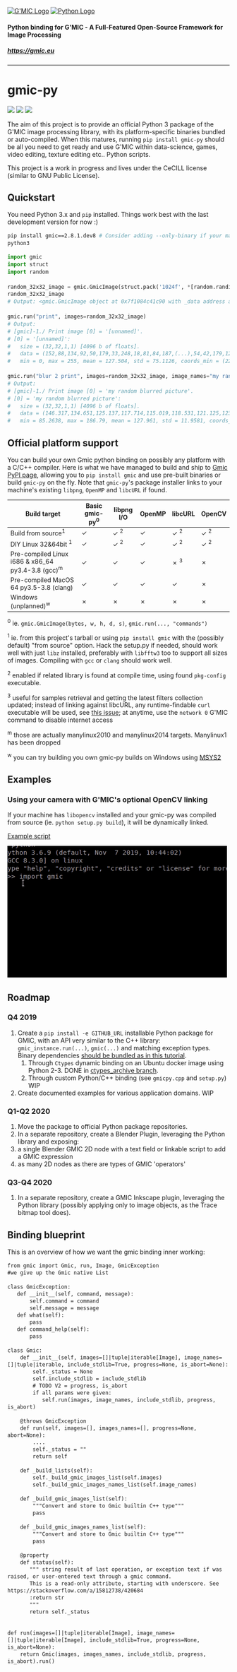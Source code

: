 <a href="https://gmic.eu">![G'MIC Logo](https://gmic.eu/img/logo4.jpg)</a>
<a href="https://www.python.org">![Python Logo](https://www.python.org/static/community_logos/python-logo-master-v3-TM-flattened.png)</a>

#### 
#### Python binding for G'MIC - A Full-Featured Open-Source Framework for Image Processing
##### https://gmic.eu

---------------------------

# gmic-py

![](https://github.com/myselfhimself/gmic-py/workflows/CPython%20GMIC%20Manylinux%202010%20%26%202014%20i686%20%26%20x86_64/badge.svg)
![](https://github.com/myselfhimself/gmic-py/workflows/CPython%20GMIC%20MacOS%20build/badge.svg)
![](https://github.com/dtschump/gmic-py/workflows/CPython%20GMIC%20Python%20package%20(Source%20and%20Debian/Ubuntu%20OS%20compilation)/badge.svg)

The aim of this project is to provide an official Python 3 package of the G'MIC image processing library, with its platform-specific binaries bundled or auto-compiled.
When this matures, running `pip install gmic-py` should be all you need to get ready and use G'MIC within data-science, games, video editing, texture editing etc.. Python scripts.

This project is a work in progress and lives under the CeCILL license (similar to GNU Public License).

## Quickstart
You need Python 3.x and `pip` installed.
Things work best with the last development version for now :)

```bash
pip install gmic==2.8.1.dev8 # Consider adding --only-binary if your machine makes you compile from source
python3
```
```python
import gmic
import struct
import random

random_32x32_image = gmic.GmicImage(struct.pack('1024f', *[random.randint(0, 255) for i in range(1024)]), 32, 32) 
random_32x32_image
# Output: <gmic.GmicImage object at 0x7f1084c41c90 with _data address at 0x2772010, w=32 h=32 d=1 s=1 shared=0>

gmic.run("print", images=random_32x32_image)
# Output:
# [gmic]-1./ Print image [0] = '[unnamed]'.
# [0] = '[unnamed]':
#   size = (32,32,1,1) [4096 b of floats].
#   data = (152,88,134,92,50,179,33,248,18,81,84,187,(...),54,42,179,121,125,74,67,171,224,240,174,96).
#   min = 0, max = 255, mean = 127.504, std = 75.1126, coords_min = (22,1,0,0), coords_max = (8,2,0,0).

gmic.run("blur 2 print", images=random_32x32_image, image_names="my random blurred picture") # add "display" after "print" for a preview on Linux
# Output:
# [gmic]-1./ Print image [0] = 'my random blurred picture'.
# [0] = 'my random blurred picture':
#   size = (32,32,1,1) [4096 b of floats].
#   data = (146.317,134.651,125.137,117.714,115.019,118.531,121.125,123.81,121.736,120.603,123.06,130.212,(...),116.879,114.402,117.773,119.173,117.546,117.341,122.487,133.949,143.605,145.584,137.652,125.728).
#   min = 85.2638, max = 186.79, mean = 127.961, std = 11.9581, coords_min = (0,31,0,0), coords_max = (31,0,0,0).
```

## Official platform support
You can build your own Gmic python binding on possibly any platform with a C/C++ compiler.
Here is what we have managed to build and ship to [Gmic PyPI page](https://pypi.org/project/gmic/), allowing you to `pip install gmic` and use pre-built binaries or build `gmic-py` on the fly.
Note that `gmic-py`'s package installer links to your machine's existing `libpng`, `OpenMP` and `libcURL` if found.

| Build target                                                 | Basic gmic-py<sup>0</sup>  |  libpng I/O   | OpenMP | libcURL        | OpenCV         |
| -----------                                                  | -------------------------  | ----------    |------- | -------        |--------        |
| Build from source<sup>1</sup>                                | ✓                          | ✓ <sup>2</sup>| ✓      | ✓ <sup>2</sup> | ✓ <sup>2</sup> |
| DIY Linux 32&64bit <sup>1</sup>                              | ✓                          | ✓ <sup>2</sup>| ✓      | ✓ <sup>2</sup> | ✓ <sup>2</sup> |
| Pre-compiled Linux i686 & x86\_64 py3.4-3.8 (gcc)<sup>m</sup>| ✓                          | ✓             | ✓      | ✗ <sup>3</sup> | ✗              |
| Pre-compiled MacOS 64 py3.5-3.8 (clang)                      | ✓                          | ✓             | ✓      | ✓              | ✗              |
| Windows (unplanned)<sup>w</sup>                              | ✗                          | ✗             | ✗      | ✗              | ✗              |

<sup>0</sup> ie. `gmic.GmicImage(bytes, w, h, d, s)`,  `gmic.run(..., "commands")`

<sup>1</sup> ie. from this project's tarball or using `pip install gmic` with the (possibly default) "from source" option. Hack the setup.py if needed, should work well with just `libz` installed, preferably with `libfftw3` too to support all sizes of images. Compiling with `gcc` or `clang` should work well.

<sup>2</sup> enabled if related library is found at compile time, using found `pkg-config` executable.

<sup>3</sup> useful for samples retrieval and getting the latest filters collection updated; instead of linking against libcURL, any runtime-findable `curl` executable will be used, see [this issue](https://github.com/myselfhimself/gmic-py/issues/9); at anytime, use the `network 0` G'MIC command to disable internet access

<sup>m</sup> those are actually manylinux2010 and manylinux2014 targets. Manylinux1 has been dropped

<sup>w</sup> you can try building you own gmic-py builds on Windows using [MSYS2](https://www.msys2.org/)

## Examples

### Using your camera with G'MIC's optional OpenCV linking
If your machine has `libopencv` installed and your gmic-py was compiled from source (ie. `python setup.py build`), it will be dynamically linked.

[Example script](examples/opencv-camera/gmic-py-opencv-camera.py)

![Live example](examples/opencv-camera/gmic-py-opencv-camera.gif)

## Roadmap

### Q4 2019
1. Create a `pip install -e GITHUB_URL` installable Python package for GMIC, with an API very similar to the C++ library: `gmic_instance.run(...)`, `gmic(...)` and matching exception types. Binary dependencies [should be bundled as in this tutorial](https://python-packaging-tutorial.readthedocs.io/en/latest/binaries_dependencies.html).
    1. Through `Ctypes` dynamic binding on an Ubuntu docker image using Python 2-3. DONE in [ctypes\_archive branch](https://github.com/dtschump/gmic-py/tree/ctypes_archive).
    1. Through custom Python/C++ binding (see `gmicpy.cpp` and `setup.py`) WIP
1. Create documented examples for various application domains. WIP

### Q1-Q2 2020
1. Move the package to official Python package repositories.
1. In a separate repository, create a Blender Plugin, leveraging the Python library and exposing:
  1. a single Blender GMIC 2D node with a text field or linkable script to add a GMIC expression
  1. as many 2D nodes as there are types of GMIC 'operators'

### Q3-Q4 2020
1. In a separate repository, create a GMIC Inkscape plugin, leveraging the Python library (possibly applying only to image objects, as the Trace bitmap tool does).

## Binding blueprint
This is an overview of how we want the gmic binding inner working:
```python3
from gmic import Gmic, run, Image, GmicException
#we give up the Gmic native List

class GmicException:
   def __init__(self, command, message):
       self.command = command
       self.message = message
   def what(self):
       pass
   def command_help(self):
       pass

class Gmic:
    def __init__(self, images=[]|tuple|iterable[Image], image_names=[]|tuple|iterable, include_stdlib=True, progress=None, is_abort=None):
        self._status = None
        self.include_stdlib = include_stdlib
        # TODO V2 = progress, is_abort
        if all params were given:
           self.run(images, image_names, include_stdlib, progress, is_abort)

    @throws GmicException
    def run(self, images=[], images_names=[], progress=None, abort=None):
        ....
        self._status = ""
        return self

    def _build_lists(self):
        self._build_gmic_images_list(self.images)
        self._build_gmic_images_names_list(self.image_names)

    def _build_gmic_images_list(self):
        """Convert and store to Gmic builtin C++ type"""
        pass

    def _build_gmic_images_names_list(self):
        """Convert and store to Gmic builtin C++ type"""
        pass

    @property
    def status(self):
       """ string result of last operation, or exception text if was raised, or user-entered text through a gmic command. 
       This is a read-only attribute, starting with underscore. See https://stackoverflow.com/a/15812738/420684
       :return str
       """
       return self._status


def run(images=[]|tuple|iterable[Image], image_names=[]|tuple|iterable[Image], include_stdlib=True, progress=None, is_abort=None):
    return Gmic(images, images_names, include_stdlib, progress, is_abort).run()
```
